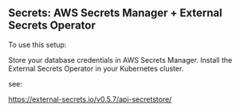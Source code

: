 ## Secrets: AWS Secrets Manager + External Secrets Operator 
To use this setup:

Store your database credentials in AWS Secrets Manager.
Install the External Secrets Operator in your Kubernetes cluster.


see:


https://external-secrets.io/v0.5.7/api-secretstore/